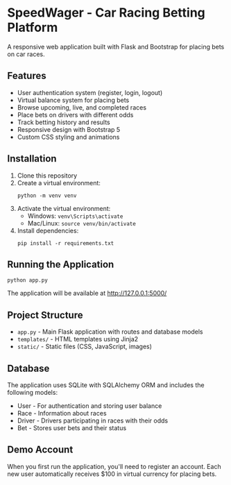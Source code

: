 
# SpeedWager - Car Racing Betting Platform

A responsive web application built with Flask and Bootstrap for placing bets on car races.

## Features

- User authentication system (register, login, logout)
- Virtual balance system for placing bets
- Browse upcoming, live, and completed races
- Place bets on drivers with different odds
- Track betting history and results
- Responsive design with Bootstrap 5
- Custom CSS styling and animations

## Installation

1. Clone this repository
2. Create a virtual environment:
   ```
   python -m venv venv
   ```
3. Activate the virtual environment:
   - Windows: `venv\Scripts\activate`
   - Mac/Linux: `source venv/bin/activate`
4. Install dependencies:
   ```
   pip install -r requirements.txt
   ```

## Running the Application

```
python app.py
```

The application will be available at http://127.0.0.1:5000/

## Project Structure

- `app.py` - Main Flask application with routes and database models
- `templates/` - HTML templates using Jinja2
- `static/` - Static files (CSS, JavaScript, images)

## Database

The application uses SQLite with SQLAlchemy ORM and includes the following models:
- User - For authentication and storing user balance
- Race - Information about races
- Driver - Drivers participating in races with their odds
- Bet - Stores user bets and their status

## Demo Account

When you first run the application, you'll need to register an account. Each new user automatically receives $100 in virtual currency for placing bets.
